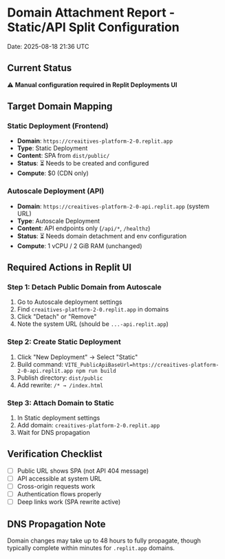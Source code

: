 # Domain Attachment Report - Static/API Split Configuration
Date: 2025-08-18 21:36 UTC

## Current Status
⚠️ **Manual configuration required in Replit Deployments UI**

## Target Domain Mapping

### Static Deployment (Frontend)
- **Domain**: `https://creaitives-platform-2-0.replit.app`
- **Type**: Static Deployment
- **Content**: SPA from `dist/public/`
- **Status**: ⏳ Needs to be created and configured
- **Compute**: $0 (CDN only)

### Autoscale Deployment (API)
- **Domain**: `https://creaitives-platform-2-0-api.replit.app` (system URL)
- **Type**: Autoscale Deployment  
- **Content**: API endpoints only (`/api/*`, `/healthz`)
- **Status**: ⏳ Needs domain detachment and env configuration
- **Compute**: 1 vCPU / 2 GiB RAM (unchanged)

## Required Actions in Replit UI

### Step 1: Detach Public Domain from Autoscale
1. Go to Autoscale deployment settings
2. Find `creaitives-platform-2-0.replit.app` in domains
3. Click "Detach" or "Remove"
4. Note the system URL (should be `...-api.replit.app`)

### Step 2: Create Static Deployment
1. Click "New Deployment" → Select "Static"
2. Build command: `VITE_PublicApiBaseUrl=https://creaitives-platform-2-0-api.replit.app npm run build`
3. Publish directory: `dist/public`
4. Add rewrite: `/* → /index.html`

### Step 3: Attach Domain to Static
1. In Static deployment settings
2. Add domain: `creaitives-platform-2-0.replit.app`
3. Wait for DNS propagation

## Verification Checklist
- [ ] Public URL shows SPA (not API 404 message)
- [ ] API accessible at system URL
- [ ] Cross-origin requests work
- [ ] Authentication flows properly
- [ ] Deep links work (SPA rewrite active)

## DNS Propagation Note
Domain changes may take up to 48 hours to fully propagate, though typically complete within minutes for `.replit.app` domains.